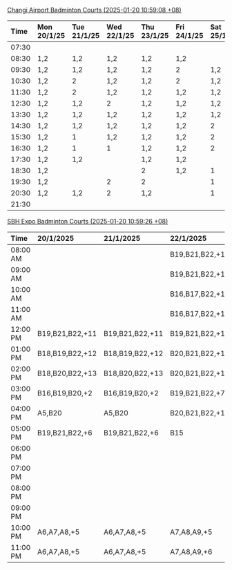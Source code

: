 [Changi Airport Badminton Courts (2025-01-20 10:59:08 +08)](https://www.carc.org.sg/FacilityBooking.aspx)

| Time   | Mon 20/1/25   | Tue 21/1/25   | Wed 22/1/25   | Thu 23/1/25   | Fri 24/1/25   | Sat 25/1/25   | Sun 26/1/25   |
|:-------|:--------------|:--------------|:--------------|:--------------|:--------------|:--------------|:--------------|
| 07:30  |               |               |               |               |               |               |               |
| 08:30  | 1,2           | 1,2           | 1,2           | 1,2           | 1,2           |               |               |
| 09:30  | 1,2           | 1,2           | 1,2           | 1,2           | 2             | 1,2           | 1,2           |
| 10:30  | 1,2           | 2             | 1,2           | 1,2           | 2             | 1,2           | 1,2           |
| 11:30  | 1,2           | 2             | 1,2           | 1,2           | 1,2           | 1,2           | 1,2           |
| 12:30  | 1,2           | 1,2           | 2             | 1,2           | 1,2           | 1,2           |               |
| 13:30  | 1,2           | 1,2           | 1,2           | 1,2           | 1,2           | 1,2           |               |
| 14:30  | 1,2           | 1,2           | 1,2           | 1,2           | 1,2           | 2             |               |
| 15:30  | 1,2           | 1             | 1,2           | 1,2           | 1,2           | 2             | 2             |
| 16:30  | 1,2           | 1             | 1             | 1,2           | 1,2           | 2             | 2             |
| 17:30  | 1,2           | 1,2           |               | 1,2           | 1,2           |               | 1,2           |
| 18:30  | 1,2           |               |               | 2             | 1,2           | 1             | 1,2           |
| 19:30  | 1,2           |               | 2             | 2             |               | 1             | 1,2           |
| 20:30  | 1,2           | 1,2           | 2             | 1,2           |               | 1             | 1,2           |
| 21:30  |               |               |               |               |               |               |               |

[SBH Expo Badminton Courts (2025-01-20 10:59:26 +08)](https://singaporebadmintonhall.getomnify.com/widgets/O3MRKGBH359GA55KHMG1RD)

| Time     | 20/1/2025       | 21/1/2025       | 22/1/2025       | 23/1/2025       | 24/1/2025       | 25/1/2025       | 26/1/2025       |
|:---------|:----------------|:----------------|:----------------|:----------------|:----------------|:----------------|:----------------|
| 08:00 AM |                 |                 | B19,B21,B22,+19 | B19,B21,B22,+18 | B19,B21,B22,+19 | B19,B21,B22,+13 | B16,B20,B21,+5  |
| 09:00 AM |                 |                 | B19,B21,B22,+19 | B19,B21,B22,+16 | B19,B20,B21,+17 | B19,B21,B22,+14 |                 |
| 10:00 AM |                 |                 | B16,B17,B22,+12 | B19,B21,B22,+18 | B19,B20,B21,+17 | B19,B20,B21,+16 |                 |
| 11:00 AM |                 |                 | B16,B17,B22,+13 | B19,B21,B22,+17 | B19,B21,B22,+18 | B19,B20,B21,+16 |                 |
| 12:00 PM | B19,B21,B22,+11 | B19,B21,B22,+11 | B19,B21,B22,+19 | B19,B21,B22,+19 | B19,B21,B22,+14 | B19,B21,B22,+19 |                 |
| 01:00 PM | B18,B19,B22,+12 | B18,B19,B22,+12 | B20,B21,B22,+18 | B19,B21,B22,+19 | B19,B21,B22,+15 | B19,B21,B22,+19 | A10             |
| 02:00 PM | B18,B20,B22,+13 | B18,B20,B22,+13 | B20,B21,B22,+17 | B19,B21,B22,+17 | B19,B21,B22,+15 | B20,B21,B22,+14 | A10,B17,B22,+2  |
| 03:00 PM | B16,B19,B20,+2  | B16,B19,B20,+2  | B19,B21,B22,+7  | B19,B21,B22,+16 | B19,B21,B22,+12 | B18,B20,B22,+5  |                 |
| 04:00 PM | A5,B20          | A5,B20          | B20,B21,B22,+1  | B21             | B19,B21,B22,+1  | B20,B22         | B13             |
| 05:00 PM | B19,B21,B22,+6  | B19,B21,B22,+6  | B15             |                 | A1,A2           | B13,B14         |                 |
| 06:00 PM |                 |                 |                 |                 |                 |                 | A1              |
| 07:00 PM |                 |                 |                 |                 |                 |                 | A3,B21,B22,+1   |
| 08:00 PM |                 |                 |                 | A10             |                 |                 | A10,A9,B13,+2   |
| 09:00 PM |                 |                 |                 | A10,B22         |                 |                 | A10,B15,B16,+5  |
| 10:00 PM | A6,A7,A8,+5     | A6,A7,A8,+5     | A7,A8,A9,+5     |                 | A10,A8,A9,+5    | A10,B21,B22,+3  | B20,B21,B22,+17 |
| 11:00 PM | A6,A7,A8,+5     | A6,A7,A8,+5     | A7,A8,A9,+6     |                 | A10,A8,A9,+5    | B20,B21,B22,+12 | B20,B21,B22,+19 |
